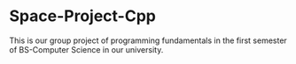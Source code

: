 # Space-Project-Cpp
This is our group project of programming fundamentals in the first semester of BS-Computer Science in our university.
